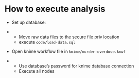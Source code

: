 # How to execute analysis

- Set up database: 

- - Move raw data files to the secure file priv location
  - execute `code/load-data.sql`

- Open knime workflow file in `knime/murder-overdose.knwf`

- - Use database’s password for knime database connection
  - Execute all nodes